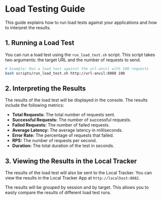# Load Testing Guide

This guide explains how to run load tests against your applications and how to interpret the results.

## 1. Running a Load Test

You can run a load test using the `run_load_test.sh` script. This script takes two arguments: the target URL and the number of requests to send.

```bash
# Example: Run a load test against the url-anvil with 100 requests
bash scripts/run_load_test.sh http://url-anvil:8080 100
```

## 2. Interpreting the Results

The results of the load test will be displayed in the console. The results include the following metrics:

*   **Total Requests:** The total number of requests sent.
*   **Successful Requests:** The number of successful requests.
*   **Failed Requests:** The number of failed requests.
*   **Average Latency:** The average latency in milliseconds.
*   **Error Rate:** The percentage of requests that failed.
*   **RPS:** The number of requests per second.
*   **Duration:** The total duration of the test in seconds.

## 3. Viewing the Results in the Local Tracker

The results of the load test will also be sent to the Local Tracker. You can view the results in the Local Tracker App at `http://localhost:8082`.

The results will be grouped by session and by target. This allows you to easily compare the results of different load test runs.
